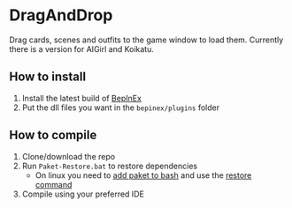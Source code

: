# DragAndDrop
Drag cards, scenes and outfits to the game window to load them.
Currently there is a version for AIGirl and Koikatu.

## How to install
1. Install the latest build of [BepInEx](https://builds.bepis.io/projects/bepinex_be)
2. Put the dll files you want in the `bepinex/plugins` folder

## How to compile
1. Clone/download the repo
2. Run `Paket-Restore.bat` to restore dependencies
   * On linux you need to [add paket to bash](https://fsprojects.github.io/Paket/installation.html#Installation-on-Linux) and use the [restore command](https://fsprojects.github.io/Paket/paket-restore.html)
3. Compile using your preferred IDE
